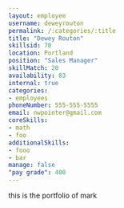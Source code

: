 ```yaml
--- 
layout: employee 
username: deweyrouton
permalink: /:categories/:title 
title: "Dewey Routon" 
skillsid: 70 
location: Portland
position: "Sales Manager"
skillMatch: 20
availability: 83
internal: true
categories: 
- employees
phoneNumber: 555-555-5555 
email: nwpointer@gmail.com
coreSkills:
- math 
- foo
additionalSkills:
- fooo
- bar
manage: false
"pay grade": 400
---
```


this is the portfolio of mark